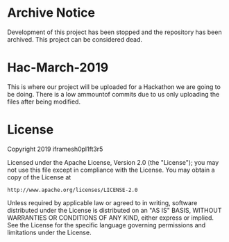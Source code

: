 # Archive Notice
Development of this project has been stopped and the repository has been archived.
This project can be considered dead.

# Hac-March-2019
This is where our project will be uploaded for a Hackathon we are going to be doing. 
There is a low ammountof commits due to us only uploading the files after being modified.

# License
Copyright 2019 iframesh0pl1ft3r5

Licensed under the Apache License, Version 2.0 (the "License");
you may not use this file except in compliance with the License.
You may obtain a copy of the License at

    http://www.apache.org/licenses/LICENSE-2.0

Unless required by applicable law or agreed to in writing, software
distributed under the License is distributed on an "AS IS" BASIS,
WITHOUT WARRANTIES OR CONDITIONS OF ANY KIND, either express or implied.
See the License for the specific language governing permissions and
limitations under the License.
